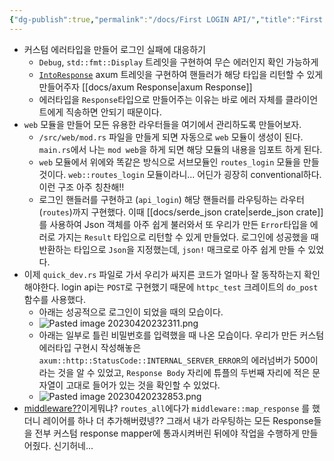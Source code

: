 ```yaml
---
{"dg-publish":true,"permalink":"/docs/First LOGIN API/","title":"First LOGIN API"}
---
```



- 커스텀 에러타입을 만들어 로그인 실패에 대응하기
	- `Debug`, `std::fmt::Display` 트레잇을 구현하여 무슨 에러인지 확인 가능하게
	- [`IntoResponse`](https://docs.rs/axum/latest/axum/response/trait.IntoResponse.html) axum 트레잇을 구현하여 핸들러가 해당 타입을 리턴할 수 있게 만들어주자 [[docs/axum Response\|axum Response]]
	- 에러타입을 `Response`타입으로 만들어주는 이유는 바로 에러 자체를 클라이언트에게 직송하면 안되기 때문이다.
- `web` 모듈을 만들어 모든 유용한 라우터들을 여기에서 관리하도록 만들어보자.
	- `/src/web/mod.rs` 파일을 만들게 되면 자동으로 `web` 모듈이 생성이 된다. `main.rs`에서 나는 `mod web`을 하게 되면 해당 모듈의 내용을 임포트 하게 된다.
	- `web` 모듈에서 위에와 똑같은 방식으로 서브모듈인 `routes_login` 모듈을 만들 것이다. `web::routes_login` 모듈이라니... 어딘가 굉장히 conventional하다. 이런 구조 아주 칭찬해!! 
	- 로그인 핸들러를 구현하고 (`api_login`) 해당 핸들러를 라우팅하는 라우터(`routes`)까지 구현했다. 이때 [[docs/serde_json crate\|serde_json crate]]를 사용하여 Json 객체를 아주 쉽게 불러와서 또 우리가 만든 `Error`타입을 에러로 가지는 `Result` 타입으로 리턴할 수 있게 만들었다. 로그인에 성공했을 때 반환하는 타입으로 `Json`을 지정했는데, `json!` 매크로로 아주 쉽게 만들 수 있었다.
- 이제 `quick_dev.rs` 파일로 가서 우리가 싸지른 코드가 얼마나 잘 동작하는지 확인해야한다. login api는 `POST`로 구현했기 때문에 `httpc_test` 크레이트의 `do_post` 함수를 사용했다. 
	- 아래는 성공적으로 로그인이 되었을 때의 모습이다.
	- ![Pasted image 20230420232311.png](/img/user/docs/assets/Pasted%20image%2020230420232311.png)
	- 아래는 일부로 틀린 비밀번호를 입력했을 때 나온 모습이다. 우리가 만든 커스텀 에러타입 구현시 작성해놓은 `axum::http::StatusCode::INTERNAL_SERVER_ERROR`의 에러넘버가 500이라는 것을 알 수 있었고, `Response Body` 자리에 튜플의 두번째 자리에 적은 문자열이 고대로 들어가 있는 것을 확인할 수 있었다.
	- ![Pasted image 20230420232853.png](/img/user/docs/assets/Pasted%20image%2020230420232853.png)
- [middleware??](https://youtu.be/XZtlD_m59sM?t=1247)이게뭐냐? `routes_all`에다가  `middleware::map_response` 를 했더니 레이어를 하나 더 추가해버렸넹?? 그래서 내가 라우팅하는 모든 Response들을 전부 커스텀 response mapper에 통과시켜버린 뒤에야 작업을 수행하게 만들어줬다. 신기허네...
